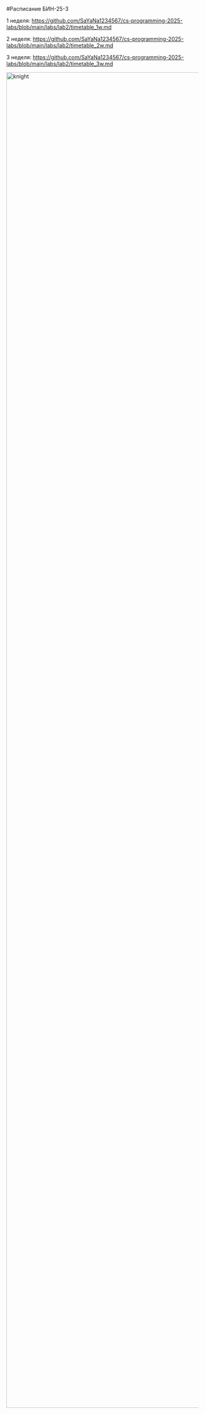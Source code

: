 #Расписание БИН-25-3

1 неделя: 
https://github.com/SaYaNa1234567/cs-programming-2025-labs/blob/main/labs/lab2/timetable_1w.md

2 неделя:
https://github.com/SaYaNa1234567/cs-programming-2025-labs/blob/main/labs/lab2/timetable_2w.md

3 неделя:
https://github.com/SaYaNa1234567/cs-programming-2025-labs/blob/main/labs/lab2/timetable_3w.md


<img width="2600" height="3500" alt="knight" src="https://github.com/user-attachments/assets/511df10b-11bd-40b6-8d05-db414207cb59" />
